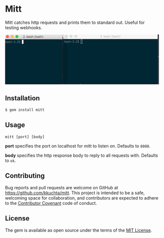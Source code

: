 # Mitt

Mitt catches http requests and prints them to standard out.  Useful for testing webhooks.

![mitt example gif](https://raw.githubusercontent.com/kkuchta/mitt/master/mitt.gif)

## Installation

    $ gem install mitt

## Usage

`mitt [port] [body]`

**port** specifies the port on localhost for mitt to listen on.  Defaults to `8080`.

**body** specifies the http response body to reply to all requests with.  Defaults to `ok`.

## Contributing

Bug reports and pull requests are welcome on GitHub at https://github.com/kkuchta/mitt. This project is intended to be a safe, welcoming space for collaboration, and contributors are expected to adhere to the [Contributor Covenant](http://contributor-covenant.org) code of conduct.

## License

The gem is available as open source under the terms of the [MIT License](http://opensource.org/licenses/MIT).

